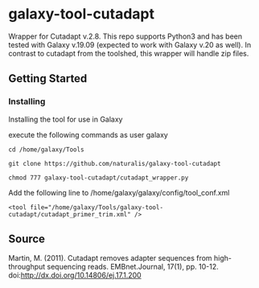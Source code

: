 # galaxy-tool-cutadapt
Wrapper for Cutadapt v.2.8. This repo supports Python3 and has been tested with Galaxy v.19.09 (expected to work with Galaxy v.20 as well). In contrast to cutadapt from the toolshed, this wrapper will handle zip files.

## Getting Started
### Installing
Installing the tool for use in Galaxy

execute the following commands as user galaxy
```
cd /home/galaxy/Tools
```
```
git clone https://github.com/naturalis/galaxy-tool-cutadapt
```
```
chmod 777 galaxy-tool-cutadapt/cutadapt_wrapper.py
```
Add the following line to /home/galaxy/galaxy/config/tool_conf.xml
```
<tool file="/home/galaxy/Tools/galaxy-tool-cutadapt/cutadapt_primer_trim.xml" />
```
## Source

Martin, M. (2011). Cutadapt removes adapter sequences from high-throughput sequencing reads. EMBnet.Journal, 17(1), pp. 10-12. doi:http://dx.doi.org/10.14806/ej.17.1.200
